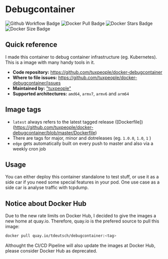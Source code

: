 # Debugcontainer
![Github Workflow Badge](https://github.com/tuxpeople/docker-debugcontainer/actions/workflows/release.yml/badge.svg)
![Docker Pull Badge](https://img.shields.io/docker/pulls/tdeutsch/debugcontainer)
![Docker Stars Badge](https://img.shields.io/docker/stars/tdeutsch/debugcontainer)
![Docker Size Badge](https://img.shields.io/docker/image-size/tdeutsch/debugcontainer)

## Quick reference

I made this container to debug container infrastructure (eg. Kubernetes). 
This is a image with many handy tools in it.

* **Code repository:**
  https://github.com/tuxpeople/docker-debugcontainer
* **Where to file issues:**
  https://github.com/tuxpeople/docker-debugcontainer/issues
* **Maintained by:**
  ["tuxpeople"](https://github.com/tuxpeople)
* **Supported architectures:**
  ```amd64```, ```armv7```, ```armv6``` and ```arm64```

## Image tags
- ```latest``` always refers to the latest tagged release ([Dockerfile])(https://github.com/tuxpeople/docker-debugcontainer/blob/master/Dockerfile)
- There are tags for major, minor and dotreleases (eg. ```1.0.0```, ```1.0```, ```1``` )
- ```edge``` gets automatically built on every push to master and also via a weekly cron job

## Usage
You can either deploy this container standalone to test stuff, or use it as a side car if you need some special features in your pod. One use case as a side car is analyse traffic with tcpdump.

## Notice about Docker Hub
Due to the new rate limits on Docker Hub, I decided to give the images a new home at quay.io. Therefore, quay.io is the prefered source to pull this image:

```sh
docker pull quay.io/tdeutsch/debugcontainer:<tag>
```

Althought the CI/CD Pipeline will also update the images at Docker Hub, please consider Docker Hub as deprecated.